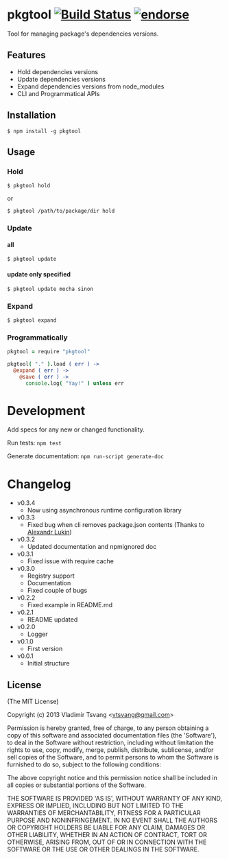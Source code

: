# pkgtool [![Build Status](https://travis-ci.org/vtsvang/node-pkgtool.png)](https://travis-ci.org/vtsvang/node-pkgtool) [![endorse](http://api.coderwall.com/vtsvang/endorsecount.png)](http://coderwall.com/vtsvang)

Tool for managing package's dependencies versions.

## Features

  * Hold dependencies versions
  * Update dependencies versions
  * Expand dependencies versions from node_modules
  * CLI and Programmatical APIs

## Installation

    $ npm install -g pkgtool

## Usage

### Hold

    $ pkgtool hold

or

    $ pkgtool /path/to/package/dir hold

### Update

#### all

    $ pkgtool update

#### update only specified

    $ pkgtool update mocha sinon

### Expand

    $ pkgtool expand


### Programmatically
```coffeescript
pkgtool = require "pkgtool"

pkgtool( "." ).load ( err ) ->
  @expand ( err ) ->
    @save ( err ) ->
      console.log( "Yay!" ) unless err
```

# Development

Add specs for any new or changed functionality.

Run tests: `npm test`

Generate documentation: `npm run-script generate-doc`

# Changelog

* v0.3.4
  * Now using asynchronous runtime configuration library
* v0.3.3
  * Fixed bug when cli removes package.json contents (Thanks to [Alexandr Lukin](https://github.com/kerbyfc))
* v0.3.2
  * Updated documentation and npmignored doc
* v0.3.1
  * Fixed issue with require cache
* v0.3.0
  * Registry support
  * Documentation
  * Fixed couple of bugs
* v0.2.2
  * Fixed example in README.md
* v0.2.1
  * README updated
* v0.2.0
  * Logger
* v0.1.0
  * First version
* v0.0.1
  * Initial structure

## License

(The MIT License)

Copyright (c) 2013 Vladimir Tsvang &lt;vtsvang@gmail.com&gt;

Permission is hereby granted, free of charge, to any person obtaining
a copy of this software and associated documentation files (the
'Software'), to deal in the Software without restriction, including
without limitation the rights to use, copy, modify, merge, publish,
distribute, sublicense, and/or sell copies of the Software, and to
permit persons to whom the Software is furnished to do so, subject to
the following conditions:

The above copyright notice and this permission notice shall be
included in all copies or substantial portions of the Software.

THE SOFTWARE IS PROVIDED 'AS IS', WITHOUT WARRANTY OF ANY KIND,
EXPRESS OR IMPLIED, INCLUDING BUT NOT LIMITED TO THE WARRANTIES OF
MERCHANTABILITY, FITNESS FOR A PARTICULAR PURPOSE AND NONINFRINGEMENT.
IN NO EVENT SHALL THE AUTHORS OR COPYRIGHT HOLDERS BE LIABLE FOR ANY
CLAIM, DAMAGES OR OTHER LIABILITY, WHETHER IN AN ACTION OF CONTRACT,
TORT OR OTHERWISE, ARISING FROM, OUT OF OR IN CONNECTION WITH THE
SOFTWARE OR THE USE OR OTHER DEALINGS IN THE SOFTWARE.